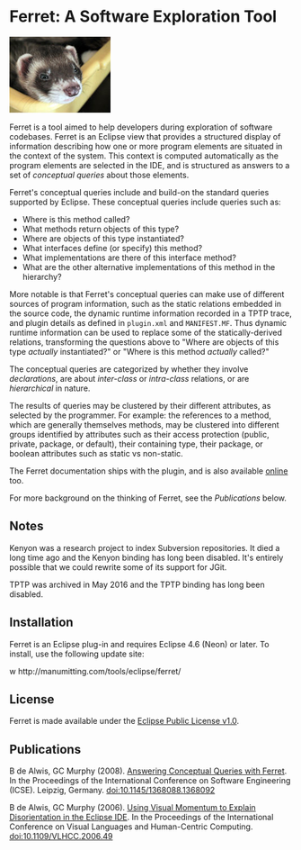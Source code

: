 # Ferret: A Software Exploration Tool

![A cute little ferret](site/src/main/resources/XenoFerret.jpg)

Ferret is a tool aimed to help developers during exploration of
software codebases.  Ferret is an Eclipse view that provides a
structured display of information describing how one or more program
elements are situated in the context of the system.
This context is computed automatically as the program elements are
selected in the IDE, and is structured as answers to a set of
_conceptual queries_ about those elements. 

Ferret's conceptual queries include and build-on the standard
queries supported by Eclipse. 
These conceptual queries include queries such as:</P>

  - Where is this method called?
  - What methods return objects of this type?
  - Where are objects of this type instantiated?
  - What interfaces define (or specify) this method?
  - What implementations are there of this interface method?
  - What are the other alternative implementations of this method in
    the hierarchy?

More notable is that Ferret's conceptual
queries can make use of different sources of program information,
such as the static relations embedded in the source code, the
dynamic runtime information recorded in a TPTP trace, and
plugin details as defined in `plugin.xml` and `MANIFEST.MF`.
Thus dynamic runtime information can be used to replace
some of the statically-derived relations, transforming the questions
above to "Where are objects of this type _actually_ instantiated?"
or "Where is this method _actually_ called?"</P>

The conceptual queries are categorized by whether they involve
_declarations_, are about _inter-class_ or _intra-class_
relations, or are _hierarchical_ in nature.</P>

The results of queries may be clustered by their different
attributes, as selected by the programmer.  For example: the references
to a method, which are generally themselves methods, may be clustered
into different groups identified by attributes such as their access
protection (public, private, package, or default), their containing
type, their package, or boolean attributes such as static vs
non-static.

The Ferret documentation ships with the plugin, and is also available 
[online](doc/) too.

For more background on the thinking of Ferret, see the _Publications_
below.

## Notes

Kenyon was a research project to index Subversion repositories.  It died
a long time ago and the Kenyon binding has long been disabled.  It's
entirely possible that we could rewrite some of its support for JGit.

TPTP was archived in May 2016 and the TPTP binding has long been
disabled.

## Installation

<p>Ferret is an Eclipse plug-in and requires Eclipse 4.6 (Neon) or
later.  To install, use the following update site:</p>
w
    http://manumitting.com/tools/eclipse/ferret/

## License

<p>Ferret is made available under the <a
href="https://www.eclipse.org/legal/epl-v10.html">Eclipse Public License
v1.0</a>.</p>

## Publications

B de Alwis, GC Murphy (2008).  [Answering Conceptual Queries with
Ferret](https://scholar.google.com/citations?view_op=view_citation&hl=en&user=Kk_J-4MAAAAJ&citation_for_view=Kk_J-4MAAAAJ:u-x6o8ySG0sC). 
In the Proceedings of the International Conference on Software Engineering
(ICSE). Leipzig, Germany.
[doi:10.1145/1368088.1368092](http://dx.doi.org/10.1145/1368088.1368092)

B de Alwis, GC Murphy (2006).  [Using Visual Momentum to Explain
Disorientation in the Eclipse
IDE](https://scholar.google.com/citations?view_op=view_citation&hl=en&user=Kk_J-4MAAAAJ&citation_for_view=Kk_J-4MAAAAJ:9yKSN-GCB0IC).
In the Proceedings of the International Conference
on Visual Languages and Human-Centric Computing. 
[doi:10.1109/VLHCC.2006.49](http://dx.doi.org/10.1109/VLHCC.2006.49)
